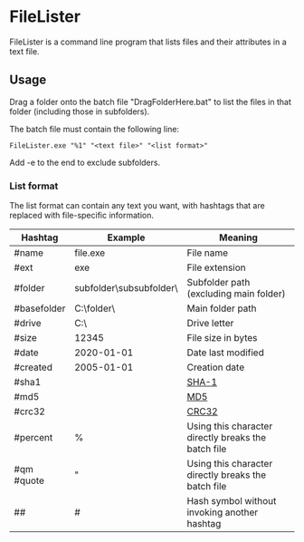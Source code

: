# FileLister

FileLister is a command line program that lists files and their attributes in a text file.

## Usage

Drag a folder onto the batch file "DragFolderHere.bat" to list the files in that folder (including those in subfolders).

The batch file must contain the following line:

    FileLister.exe "%1" "<text file>" "<list format>"

Add -e to the end to exclude subfolders.

### List format

The list format can contain any text you want, with hashtags that are replaced with file-specific information.

Hashtag | Example | Meaning
------- | ------- | -------
#name | file.exe | File name
#ext | exe | File extension
#folder | subfolder\subsubfolder\ | Subfolder path (excluding main folder)
#basefolder | C:\folder\ | Main folder path
#drive | C:\ | Drive letter
#size | 12345 | File size in bytes
#date | 2020-01-01 | Date last modified
#created | 2005-01-01 | Creation date
#sha1 | | [SHA-1](http://en.wikipedia.org/wiki/SHA-1)
#md5 | | [MD5](http://en.wikipedia.org/wiki/MD5)
#crc32 | | [CRC32](http://en.wikipedia.org/wiki/CRC32)
#percent | % | Using this character directly breaks the batch file
#qm<br>#quote | " | Using this character directly breaks the batch file
\## | # | Hash symbol without invoking another hashtag
